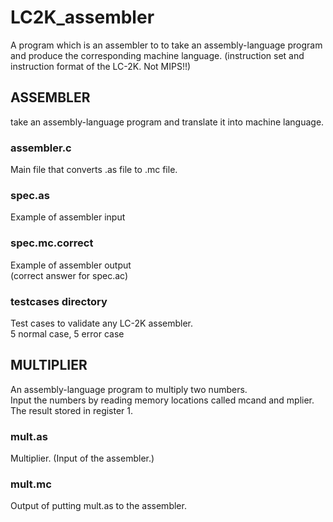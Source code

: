 # LC2K_assembler
A program which is an assembler to to take an assembly-language program and produce the corresponding machine language.
(instruction set and instruction format of the LC-2K. Not MIPS!!)

## ASSEMBLER
take an assembly-language program and translate it into machine language.
### assembler.c
Main file that converts .as file to .mc file.

### spec.as
Example of assembler input

### spec.mc.correct
Example of assembler output   
(correct answer for spec.ac)

### testcases directory
Test cases to validate any LC-2K assembler.   
5 normal case, 5 error case

## MULTIPLIER
An assembly-language program to multiply two numbers.   
Input the numbers by reading memory locations called mcand and mplier.   
The result stored in register 1.   

### mult.as
Multiplier. (Input of the assembler.)

### mult.mc
Output of putting mult.as to the assembler.
